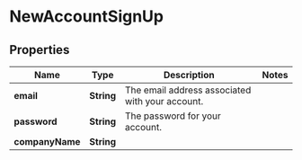 

# NewAccountSignUp

## Properties

Name | Type | Description | Notes
------------ | ------------- | ------------- | -------------
**email** | **String** | The email address associated with your account. | 
**password** | **String** | The password for your account. | 
**companyName** | **String** |  | 



